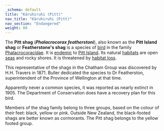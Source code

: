 ```yaml
---
_schema: default
title: "Kāruhiruhi (Pitt)"
nav_title: "Kāruhiruhi (Pitt)"
nav_section: "Endangered"
weight: 80
---
```

                                  



 

The **Pitt shag** (_**Phalacrocorax featherstoni**_), also known as the **Pitt Island shag** or **Featherstone's shag** is a species of [bird](https://en.wikipedia.org/wiki/Bird) in the family [Phalacrocoracidae](https://en.wikipedia.org/wiki/Phalacrocoracidae). It is [endemic](https://en.wikipedia.org/wiki/Endemism) to [Pitt Island](https://en.wikipedia.org/wiki/Pitt_Island). Its natural [habitats](https://en.wikipedia.org/wiki/Habitat) are open [seas](https://en.wikipedia.org/wiki/Sea) and rocky shores. It is threatened by [habitat loss](https://en.wikipedia.org/wiki/Habitat_loss).

This representative of the shags in the Chatham Group was discovered by H.H. Travers in 1871. Buller dedicated the species to Dr Featherston, superintendent of the Province of Wellington at that time.

Apparently never a common species, it was reported as nearly extinct in 1905. The Department of Conservation does have a recovery plan for this bird.

Members of the shag family belong to three groups, based on the colour of their feet: black, yellow or pink. Outside New Zealand, the black-footed shags are better known as cormorants. The Pitt shag belongs to the yellow footed group.

